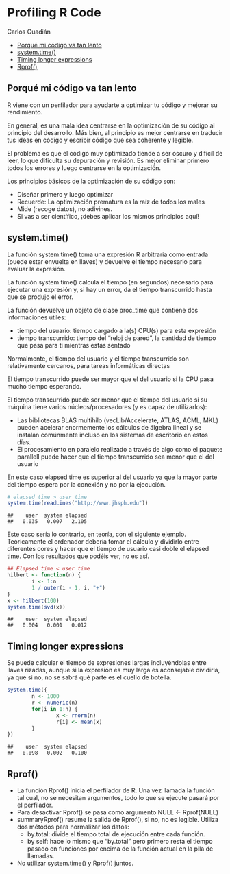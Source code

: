 Profiling R Code
================
Carlos Guadián

-   [Porqué mi código va tan lento](#porqué-mi-código-va-tan-lento)
-   [system.time()](#systemtime)
-   [Timing longer expressions](#timing-longer-expressions)
-   [Rprof()](#rprof)

## Porqué mi código va tan lento

R viene con un perfilador para ayudarte a optimizar tu código y mejorar
su rendimiento.

En general, es una mala idea centrarse en la optimización de su código
al principio del desarrollo. Más bien, al principio es mejor centrarse
en traducir tus ideas en código y escribir código que sea coherente y
legible.

El problema es que el código muy optimizado tiende a ser oscuro y
difícil de leer, lo que dificulta su depuración y revisión. Es mejor
eliminar primero todos los errores y luego centrarse en la optimización.

Los principios básicos de la optimización de su código son:

-   Diseñar primero y luego optimizar
-   Recuerde: La optimización prematura es la raíz de todos los males
-   Mide (recoge datos), no adivines.
-   Si vas a ser científico, ¡debes aplicar los mismos principios aquí!

## system.time()

La función system.time() toma una expresión R arbitraria como entrada
(puede estar envuelta en llaves) y devuelve el tiempo necesario para
evaluar la expresión.

La función system.time() calcula el tiempo (en segundos) necesario para
ejecutar una expresión y, si hay un error, da el tiempo transcurrido
hasta que se produjo el error.

La función devuelve un objeto de clase proc\_time que contiene dos
informaciones útiles:

-   tiempo del usuario: tiempo cargado a la(s) CPU(s) para esta
    expresión
-   tiempo transcurrido: tiempo del “reloj de pared”, la cantidad de
    tiempo que pasa para ti mientras estás sentado

Normalmente, el tiempo del usuario y el tiempo transcurrido son
relativamente cercanos, para tareas informáticas directas

El tiempo transcurrido puede ser mayor que el del usuario si la CPU pasa
mucho tiempo esperando.

El tiempo transcurrido puede ser menor que el tiempo del usuario si su
máquina tiene varios núcleos/procesadores (y es capaz de utilizarlos):

-   Las bibliotecas BLAS multihilo (vecLib/Accelerate, ATLAS, ACML, MKL)
    pueden acelerar enormemente los cálculos de álgebra lineal y se
    instalan comúnmente incluso en los sistemas de escritorio en estos
    días.
-   El procesamiento en paralelo realizado a través de algo como el
    paquete parallell puede hacer que el tiempo transcurrido sea menor
    que el del usuario

En este caso elapsed time es superior al del usuario ya que la mayor
parte del tiempo espera por la conexión y no por la ejecución.

``` r
# elapsed time > user time
system.time(readLines("http://www.jhsph.edu"))
```

    ##    user  system elapsed 
    ##   0.035   0.007   2.105

Este caso sería lo contrario, en teoría, con el siguiente ejemplo.
Teóricamente el ordenador debería tomar el cálculo y dividirlo entre
diferentes cores y hacer que el tiempo de usuario casi doble el elapsed
time. Con los resultados que podéis ver, no es así.

``` r
## Elapsed time < user time
hilbert <- function(n) { 
        i <- 1:n
        1 / outer(i - 1, i, "+")
}
x <- hilbert(100)
system.time(svd(x))
```

    ##    user  system elapsed 
    ##   0.004   0.001   0.012

## Timing longer expressions

Se puede calcular el tiempo de expresiones largas incluyéndolas entre
llaves rizadas, aunque si la expresión es muy larga es aconsejable
dividirla, ya que si no, no se sabrá qué parte es el cuello de botella.

``` r
system.time({
        n <- 1000
        r <- numeric(n)
        for(i in 1:n) {
                x <- rnorm(n)
                r[i] <- mean(x)
        }
}) 
```

    ##    user  system elapsed 
    ##   0.098   0.002   0.100

## Rprof()

-   La función Rprof() inicia el perfilador de R. Una vez llamada la
    función tal cual, no se necesitan argumentos, todo lo que se ejecute
    pasará por el perfilador.
-   Para desactivar Rprof() se pasa como argumento NULL &lt;-
    Rprof(NULL)
-   summaryRprof() resume la salida de Rprof(), si no, no es legible.
    Utiliza dos métodos para normalizar los datos:
    -   by.total: divide el tiempo total de ejecución entre cada
        función.
    -   by self: hace lo mismo que “by.total” pero primero resta el
        tiempo pasado en funciones por encima de la función actual en la
        pila de llamadas.
-   No utilizar system.time() y Rprof() juntos.

